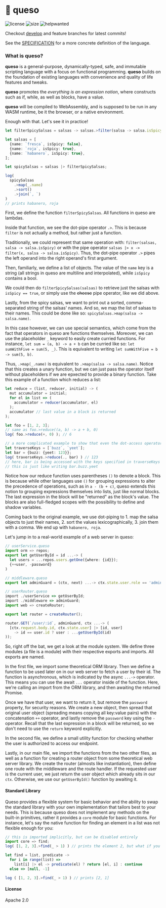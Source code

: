 # 🧀 **queso**

![license](https://img.shields.io/github/license/queso-lang/queso)
![size](https://img.shields.io/github/languages/code-size/queso-lang/queso)
![helpwanted](https://img.shields.io/github/labels/queso-lang/queso/help%20wanted)

Checkout [develop](../../tree/develop) and feature branches for latest commits!

See the [SPECIFICATION](./SPECIFICATION.md) for a more concrete definition of the language.

### What is **queso**?

**queso** is a general-purpose, dynamically-typed, safe, and immutable scripting language with a focus on functional programming. **queso** builds on the foundation of existing languages with convenience and quality of life features and tweaks.

**queso** promotes the *everything is an expression notion*, where constructs such as if, while, as well as blocks, have a value.

**queso** will be compiled to WebAssembly, and is supposed to be run in any WASM runtime, be it the browser, or a native environment.

Enough with that. Let's see it in practice!

```ts
let filterSpicySalsas = salsas -> salsas.>filter(salsa -> salsa.isSpicy);

let salsas = [
  {name: `fresca`, isSpicy: false},
  {name: `roja`, isSpicy: true},
  {name: `habanero`, isSpicy: true},
];

let spicySalsas = salsas |> filterSpicySalsas;

log(
  spicySalsas
    .>map(_.name)
    .>sort()
    .>join(`, `)
)
// prints habanero, roja
```

First, we define the function `filterSpicySalsas`. All functions in queso are lambdas.

Inside that function, we see the dot-pipe operator `.>`. This is because `filter` is not actually a method, but rather just a function.

Traditionally, we could represent that same operation with: `filter(salsas, salsa -> salsa.isSpicy)` or with the pipe operator `salsas |> x -> filter(x, salsa -> salsa.isSpicy)`. Thus, the dot-pipe operator `.>` pipes the left operand into the right operand's first argument.

Then, familiarly, we define a list of objects. The value of the `name` key is a string (all strings in queso are multiline and interpolated), while `isSpicy` contains a bool.

We could then do `filterSpicySalsas(salsas)` to retrieve just the salsas with `isSpicy == true`, or simply use the ~~cheese~~ pipe operator, like we did above.

Lastly, from the spicy salsas, we want to print out a sorted, comma-separated string of the salsas' names. And so, we map the list of salsas to their names. This could be done like so: `spicySalsas.>map(salsa -> salsa.name)`.

In this case however, we can use special semantics, which come from the fact that operators in queso are functions themselves. Moreover, we can use the placeholder `_` keyword to easily create curried functions. For instance, `let sum = (a, b) -> a + b` can be curried like so: `let sumWithFive = sum(5, _)`. This is equivalent to writing `let sumWithFive = b -> sum(5, b)`.

Thus, `.>map(_.name)` is equivalent to `.>map(salsa -> salsa.name)`. Notice that this creates a unary function, but we can just pass the operator itself without placeholders if we are epxected to provide a binary function. Take this example of a function which reduces a list:

```ts
let reduce = (list, reducer, initial) -> (
  mut accumulator = initial;
  for el in list => (
    accumulator = reducer(accumulator, el)
  );
  accumulator // last value in a block is returned
);

let foo = [1, 2, 3];
// same as foo.>reduce((a, b) -> a + b, 0)
log( foo.>reduce(+, 0) ); // 6

// a more complicated example to show that even the dot-access operator can be used this way:
let traverseKeys = [`buzz`, `yeet`];
let bar = {buzz: {yeet: 123}};
log( traverseKeys.>reduce(., bar) ) // 123
// here, bar is being accessed with the keys specified in traverseKeys
// this is just like writing bar.buzz.yeet
```

Notice how our reduce function uses parentheses `()` to denote a block. This is because while other languages use `()` for grouping expressions to alter the precedence of operations, such as in `a - (b + c)`, queso extends this notion to grouping expressions themselves into lists, just like normal blocks. The last expression in the block will be "returned" as the block's value. The blocks are also full-fledged scopes with the possibility to define and shadow variables.

Coming back to the original example, we use dot-piping to 1. map the salsa objects to just their names, 2. sort the values lexicographically, 3. join them with a comma. We end up with `habanero, roja`.

Let's jump in to a real-world example of a web server in queso:

```ts
// userService.queso
import orm => repos;
export let getUserById = id ...-> (
  let users = ...repos.users.getOne({where: {id}});
  {++user, -password}
)

// middleware.queso
export let adminGuard = (ctx, next) ...-> ctx.state.user.role == 'admin' ? ...next() : throw {type: 401}; 

// userRouter.queso
import ./userService => getUserById;
import ./middleware => adminGuard;
import web => createRouter;

export let router = createRouter();

router.GET(`/user/:id`, adminGuard, ctx ...-> (
  [ctx.request.body.id, ctx.state.user] |> [id, user]
    -> id == user.id ? user : ...getUserById(id)
));
```

So, right off the bat, we get a look at the module system. We define three modules (a file is a module) with their respective exports and imports. All exports are named.

In the first file, we import some theoretical ORM library. Then we define a function to be used later on in our web server to fetch a user by their id. The function is asynchronous, which is indicated by the async `...->` operator. This means you can use the await `...` operator inside of the function. Here, we're calling an import from the ORM library, and then awaiting the returned Promise.

Once we have that user, we want to return it, but remove the `password` property, for security reasons. We create a new object, then spread that original user object (spreading means copying all key:value pairs) with the concatenation `++` operator, and lastly remove the `password` key using the `-` operator. Recall that the last expression in a block will be returned, so we don't need to use the `return` keyword explicitly.

In the second file, we define a small utility function for checking whether the user is authorized to access our endpoint.

Lastly, in our main file, we import the functions from the two other files, as well as a function for creating a router object from some theoretical web server library. We create the router (almosts like instantiation), then define one route with the middleware and the route handler. If the requested user is the current user, we just return the user object which already sits in our `ctx`. Otherwise, we use our `getUserById()` function by awaiting it.

#### Standard Library
Queso provides a flexible system for basic behavior and the ability to swap the standard library with your own implementation that tailors best to your needs. This is because queso does not implement any methods on the built-in primitives, rather it provides a `core` module for basic functions. For instance, let's say the native function for finding an element in a list was not flexible enough for you:

```ts
// this is imported implicitly, but can be disabled entirely
import core => find;
log( [1, 2, 3].>find(_ > 1) ) // prints the element 2, but what if you wanted the index too?

let find = list, predicate ->
  for i in range(list) =>
    list[i] |> el -> predicate(el) ? return [el, i] : continue
  else => [null, -1]

log ( [1, 2, 3].>find(_ > 1) ) // prints [2, 1]
```

#### License

Apache 2.0
